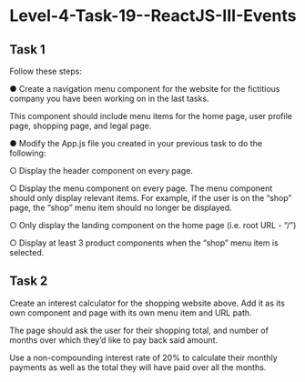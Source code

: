 # Level-4-Task-19--ReactJS-III-Events

## Task 1

Follow these steps:

● Create a navigation menu component for the website for the fictitious company you have been working on in the last tasks. 

This component should include menu items for the home page, user profile page, shopping page, and legal page.

● Modify the App.js file you created in your previous task to do the following:

○ Display the header component on every page.

○ Display the menu component on every page. The menu component should only display relevant items. For example, if the user is on the “shop” page, the “shop” menu item should no longer be displayed.

○ Only display the landing component on the home page (i.e. root URL - “/”)

○ Display at least 3 product components when the “shop” menu item is selected.

## Task 2

Create an interest calculator for the shopping website above. Add it as its own component and page with its own menu item and URL path.

The page should ask the user for their shopping total, and number of months over which they’d like to pay back said amount.

Use a non-compounding interest rate of 20% to calculate their monthly payments as well as the total they will have paid over all the months.
